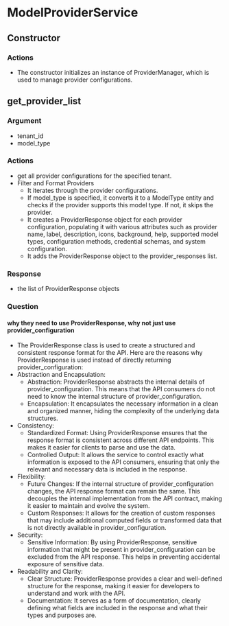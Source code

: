 # ModelProviderService

## Constructor
### Actions
- The constructor initializes an instance of ProviderManager, which is used to manage provider configurations.

## get_provider_list
### Argument
- tenant_id
- model_type
### Actions
- get all provider configurations for the specified tenant.
- Filter and Format Providers
    - It iterates through the provider configurations.
    - If model_type is specified, it converts it to a ModelType entity and checks if the provider supports this model type. If not, it skips the provider.
    - It creates a ProviderResponse object for each provider configuration, populating it with various attributes such as provider name, label, description, icons, background, help, supported model types, configuration methods, credential schemas, and system configuration.
    - It adds the ProviderResponse object to the provider_responses list.
### Response
- the list of ProviderResponse objects
### Question
#### why they need to use ProviderResponse, why not just use provider_configuration
- The ProviderResponse class is used to create a structured and consistent response format for the API. Here are the reasons why ProviderResponse is used instead of directly returning provider_configuration:
- Abstraction and Encapsulation:
    - Abstraction: ProviderResponse abstracts the internal details of provider_configuration. This means that the API consumers do not need to know the internal structure of provider_configuration.
    - Encapsulation: It encapsulates the necessary information in a clean and organized manner, hiding the complexity of the underlying data structures.
- Consistency:
    - Standardized Format: Using ProviderResponse ensures that the response format is consistent across different API endpoints. This makes it easier for clients to parse and use the data.
    - Controlled Output: It allows the service to control exactly what information is exposed to the API consumers, ensuring that only the relevant and necessary data is included in the response.
- Flexibility:
    - Future Changes: If the internal structure of provider_configuration changes, the API response format can remain the same. This decouples the internal implementation from the API contract, making it easier to maintain and evolve the system.
    - Custom Responses: It allows for the creation of custom responses that may include additional computed fields or transformed data that is not directly available in provider_configuration.
- Security:
    - Sensitive Information: By using ProviderResponse, sensitive information that might be present in provider_configuration can be excluded from the API response. This helps in preventing accidental exposure of sensitive data.
- Readability and Clarity:
    - Clear Structure: ProviderResponse provides a clear and well-defined structure for the response, making it easier for developers to understand and work with the API.
    - Documentation: It serves as a form of documentation, clearly defining what fields are included in the response and what their types and purposes are.